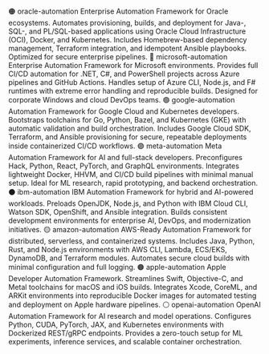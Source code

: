 🟠 oracle-automation
Enterprise Automation Framework for Oracle ecosystems.
Automates provisioning, builds, and deployment for Java-, SQL-, and PL/SQL-based applications using Oracle Cloud Infrastructure (OCI), Docker, and Kubernetes.
Includes Homebrew-based dependency management, Terraform integration, and idempotent Ansible playbooks. Optimized for secure enterprise pipelines.
🔵 microsoft-automation
Enterprise Automation Framework for Microsoft environments.
Provides full CI/CD automation for .NET, C#, and PowerShell projects across Azure pipelines and GitHub Actions.
Handles setup of Azure CLI, Node.js, and F# runtimes with extreme error handling and reproducible builds. Designed for corporate Windows and cloud DevOps teams.
🟢 google-automation
Automation Framework for Google Cloud and Kubernetes developers.
Bootstraps toolchains for Go, Python, Bazel, and Kubernetes (GKE) with automatic validation and build orchestration.
Includes Google Cloud SDK, Terraform, and Ansible provisioning for secure, repeatable deployments inside containerized CI/CD workflows.
🟣 meta-automation
Meta Automation Framework for AI and full-stack developers.
Preconfigures Hack, Python, React, PyTorch, and GraphQL environments.
Integrates lightweight Docker, HHVM, and CI/CD build pipelines with minimal manual setup. Ideal for ML research, rapid prototyping, and backend orchestration.
⚫ ibm-automation
IBM Automation Framework for hybrid and AI-powered workloads.
Preloads OpenJDK, Node.js, and Python with IBM Cloud CLI, Watson SDK, OpenShift, and Ansible integration.
Builds consistent development environments for enterprise AI, DevOps, and modernization initiatives.
🟡 amazon-automation
AWS-Ready Automation Framework for distributed, serverless, and containerized systems.
Includes Java, Python, Rust, and Node.js environments with AWS CLI, Lambda, ECS/EKS, DynamoDB, and Terraform modules.
Automates secure cloud builds with minimal configuration and full logging.
🟤 apple-automation
Apple Developer Automation Framework.
Streamlines Swift, Objective-C, and Metal toolchains for macOS and iOS builds.
Integrates Xcode, CoreML, and ARKit environments into reproducible Docker images for automated testing and deployment on Apple hardware pipelines.
⚪ openai-automation
OpenAI Automation Framework for AI research and model operations.
Configures Python, CUDA, PyTorch, JAX, and Kubernetes environments with Dockerized REST/gRPC endpoints.
Provides a zero-touch setup for ML experiments, inference services, and scalable container orchestration.

